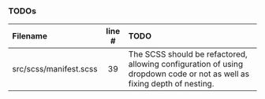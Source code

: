 ### TODOs
| Filename | line # | TODO
|:------|:------:|:------
| src/scss/manifest.scss | 39 | The SCSS should be refactored, allowing configuration of using dropdown code or not as well as fixing depth of nesting.